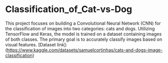 # Classification_of_Cat-vs-Dog
This project focuses on building a Convolutional Neural Network (CNN) for the classification of images into two categories: cats and dogs. Utilizing TensorFlow and Keras, the model is trained on a dataset containing images of both classes. The primary goal is to accurately classify images based on visual features.
[Dataset link]:(https://www.kaggle.com/datasets/samuelcortinhas/cats-and-dogs-image-classification)
